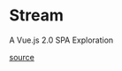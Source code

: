 # Stream

A Vue.js 2.0 SPA Exploration

[source](https://laracasts.com/series/learn-vue-2-step-by-step/)


